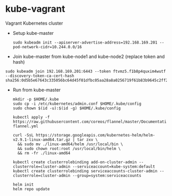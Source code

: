 # kube-vagrant
Vagrant Kubernetes cluster

- Setup kube-master
  ```
  sudo kubeadm init --apiserver-advertise-address=192.168.169.201 --pod-network-cidr=10.244.0.0/16
  ```

- Join kube-master from kube-node1 and kube-node2 (replace token and hash)
```
sudo kubeadm join 192.168.169.201:6443 --token ftvmz5.f1b8p4quxim4wutf --discovery-token-ca-cert-hash sha256:0d5b5e67643c335056bc64d45f01dfbc05aa28a8a0256719f61b83b9645c2ff2
```

- Run from kube-master
  ```
  mkdir -p $HOME/.kube
  sudo cp -i /etc/kubernetes/admin.conf $HOME/.kube/config
  sudo chown $(id -u):$(id -g) $HOME/.kube/config

  kubectl apply -f https://raw.githubusercontent.com/coreos/flannel/master/Documentation/kube-flannel.yml

  curl -SsL https://storage.googleapis.com/kubernetes-helm/helm-v2.9.1-linux-amd64.tar.gz | tar zxv \
    && sudo mv ./linux-amd64/helm /usr/local/bin \
    && sudo chown root:root /usr/local/bin/helm \
    && rm -fr ./linux-amd64

  kubectl create clusterrolebinding add-on-cluster-admin --clusterrole=cluster-admin --serviceaccount=kube-system:default
  kubectl create clusterrolebinding serviceaccounts-cluster-admin --clusterrole=cluster-admin --group=system:serviceaccounts

  helm init
  helm repo update
  ```
